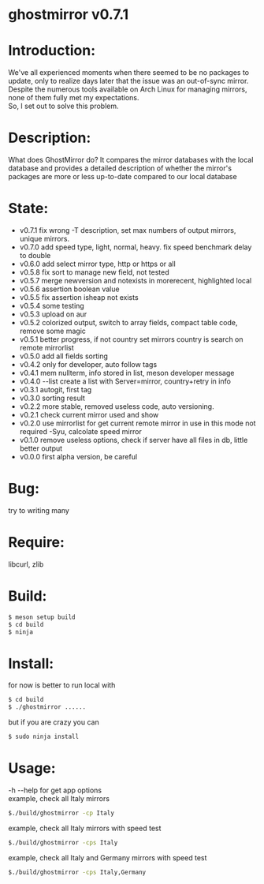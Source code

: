 ghostmirror v0.7.1
==================
Introduction:
=============
We've all experienced moments when there seemed to be no packages to update, only to realize days later that the issue was an out-of-sync mirror.<br>
Despite the numerous tools available on Arch Linux for managing mirrors, none of them fully met my expectations.<br>
So, I set out to solve this problem.

Description:
============
What does GhostMirror do?
It compares the mirror databases with the local database and provides a detailed description of whether the mirror's packages are more or less up-to-date compared to our local database

State:
======
* v0.7.1 fix wrong -T description, set max numbers of output mirrors, unique mirrors.
* v0.7.0 add speed type, light, normal, heavy. fix speed benchmark delay to double
* v0.6.0 add select mirror type, http or https or all
* v0.5.8 fix sort to manage new field, not tested
* v0.5.7 merge newversion and notexists in morerecent, highlighted local
* v0.5.6 assertion boolean value
* v0.5.5 fix assertion isheap not exists
* v0.5.4 some testing
* v0.5.3 upload on aur
* v0.5.2 colorized output, switch to array fields, compact table code, remove some magic
* v0.5.1 better progress, if not country set mirrors country is search on remote mirrorlist
* v0.5.0 add all fields sorting
* v0.4.2 only for developer, auto follow tags
* v0.4.1 mem nullterm, info stored in list, meson developer message
* v0.4.0 --list create a list with Server=mirror, country+retry in info
* v0.3.1 autogit, first tag
* v0.3.0 sorting result
* v0.2.2 more stable, removed useless code, auto versioning.
* v0.2.1 check current mirror used and show
* v0.2.0 use mirrorlist for get current remote mirror in use in this mode not required -Syu, calcolate speed mirror
* v0.1.0 remove useless options, check if server have all files in db, little better output
* v0.0.0 first alpha version, be careful

Bug:
====
try to writing many

Require:
========
libcurl, zlib 

Build:
======
```bash
$ meson setup build
$ cd build
$ ninja
```

Install:
========
for now is better to run local with
```bash
$ cd build
$ ./ghostmirror ......
```
but if you are crazy you can
```bash
$ sudo ninja install
```

Usage:
======
-h --help for get app options<br>
example, check all Italy mirrors<br>
```bash
$./build/ghostmirror -cp Italy
```
example, check all Italy mirrors with speed test<br>
```bash
$./build/ghostmirror -cps Italy
```
 example, check all Italy and Germany mirrors with speed test<br>
```bash
$./build/ghostmirror -cps Italy,Germany
```
 








